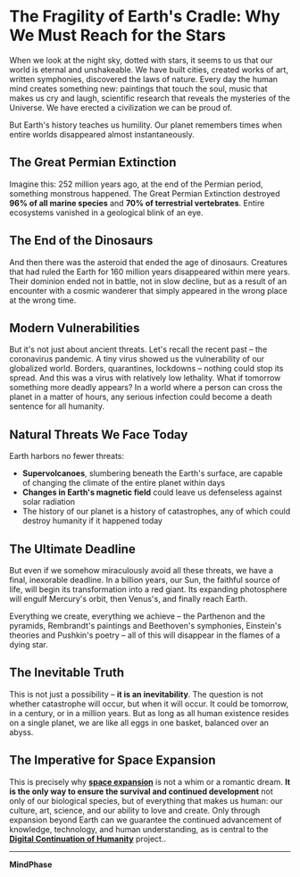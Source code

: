 # The Fragility of Earth's Cradle: Why We Must Reach for the Stars

When we look at the night sky, dotted with stars, it seems to us that our world is eternal and unshakeable. We have built cities, created works of art, written symphonies, discovered the laws of nature. Every day the human mind creates something new: paintings that touch the soul, music that makes us cry and laugh, scientific research that reveals the mysteries of the Universe. We have erected a civilization we can be proud of.

But Earth's history teaches us humility. Our planet remembers times when entire worlds disappeared almost instantaneously.

## The Great Permian Extinction

Imagine this: 252 million years ago, at the end of the Permian period, something monstrous happened. The Great Permian Extinction destroyed **96% of all marine species** and **70% of terrestrial vertebrates**. Entire ecosystems vanished in a geological blink of an eye.

## The End of the Dinosaurs

And then there was the asteroid that ended the age of dinosaurs. Creatures that had ruled the Earth for 160 million years disappeared within mere years. Their dominion ended not in battle, not in slow decline, but as a result of an encounter with a cosmic wanderer that simply appeared in the wrong place at the wrong time.

## Modern Vulnerabilities

But it's not just about ancient threats. Let's recall the recent past – the coronavirus pandemic. A tiny virus showed us the vulnerability of our globalized world. Borders, quarantines, lockdowns – nothing could stop its spread. And this was a virus with relatively low lethality. What if tomorrow something more deadly appears? In a world where a person can cross the planet in a matter of hours, any serious infection could become a death sentence for all humanity.

## Natural Threats We Face Today

Earth harbors no fewer threats:

- **Supervolcanoes**, slumbering beneath the Earth's surface, are capable of changing the climate of the entire planet within days
- **Changes in Earth's magnetic field** could leave us defenseless against solar radiation
- The history of our planet is a history of catastrophes, any of which could destroy humanity if it happened today

## The Ultimate Deadline

But even if we somehow miraculously avoid all these threats, we have a final, inexorable deadline. In a billion years, our Sun, the faithful source of life, will begin its transformation into a red giant. Its expanding photosphere will engulf Mercury's orbit, then Venus's, and finally reach Earth.

Everything we create, everything we achieve – the Parthenon and the pyramids, Rembrandt's paintings and Beethoven's symphonies, Einstein's theories and Pushkin's poetry – all of this will disappear in the flames of a dying star.

## The Inevitable Truth

This is not just a possibility – **it is an inevitability**. The question is not whether catastrophe will occur, but when it will occur. It could be tomorrow, in a century, or in a million years. But as long as all human existence resides on a single planet, we are like all eggs in one basket, balanced over an abyss.

## The Imperative for Space Expansion

This is precisely why **[space expansion](../existential_imperatives/Ethics_of_Stellar_Path.md)** is not a whim or a romantic dream. **It is the only way to ensure the survival and continued development** not only of our biological species, but of everything that makes us human: our culture, art, science, and our ability to love and create. Only through expansion beyond Earth can we guarantee the continued advancement of knowledge, technology, and human understanding, as is central to the **[Digital Continuation of Humanity](../core_concepts/Digital_Continuation_of_Humanity.md)** project..

---

**MindPhase**